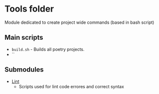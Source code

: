 # Tools folder

Module dedicated to create project wide commands (based in bash script)

## Main scripts

- `build.sh` - Builds all poetry projects.
- ``

## Submodules

- [Lint](./lint/)
  - Scripts used for lint code errores and correct syntax
